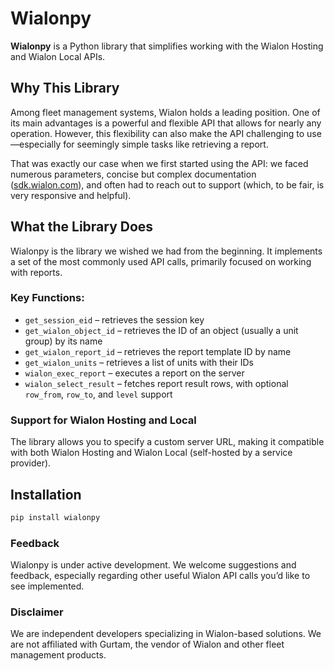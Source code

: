 # Wialonpy

**Wialonpy** is a Python library that simplifies working with the Wialon Hosting and Wialon Local APIs.

## Why This Library

Among fleet management systems, Wialon holds a leading position. One of its main advantages is a powerful and flexible API that allows for nearly any operation. However, this flexibility can also make the API challenging to use—especially for seemingly simple tasks like retrieving a report.

That was exactly our case when we first started using the API: we faced numerous parameters, concise but complex documentation ([sdk.wialon.com](https://sdk.wialon.com/wiki/en/start)), and often had to reach out to support (which, to be fair, is very responsive and helpful).

## What the Library Does

Wialonpy is the library we wished we had from the beginning. It implements a set of the most commonly used API calls, primarily focused on working with reports.

### Key Functions:

- `get_session_eid` – retrieves the session key
- `get_wialon_object_id` – retrieves the ID of an object (usually a unit group) by its name
- `get_wialon_report_id` – retrieves the report template ID by name
- `get_wialon_units` – retrieves a list of units with their IDs
- `wialon_exec_report` – executes a report on the server
- `wialon_select_result` – fetches report result rows, with optional `row_from`, `row_to`, and `level` support

### Support for Wialon Hosting and Local

The library allows you to specify a custom server URL, making it compatible with both Wialon Hosting and Wialon Local (self-hosted by a service provider).

## Installation

```bash
pip install wialonpy
```

### Feedback

Wialonpy is under active development. We welcome suggestions and feedback, especially regarding other useful Wialon API calls you’d like to see implemented.

### Disclaimer

We are independent developers specializing in Wialon-based solutions. We are not affiliated with Gurtam, the vendor of Wialon and other fleet management products.